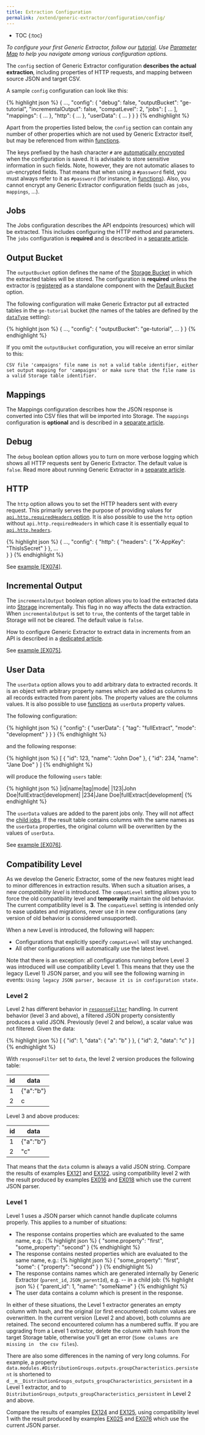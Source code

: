 ```yaml
---
title: Extraction Configuration
permalink: /extend/generic-extractor/configuration/config/
---
```


* TOC
{:toc}

*To configure your first Generic Extractor, follow our [tutorial](/extend/generic-extractor/tutorial/).*
*Use [Parameter Map](/extend/generic-extractor/map/) to help you navigate among various 
configuration options.*

The `config` section of Generic Extractor configuration **describes the actual extraction**, including properties of HTTP requests, 
and mapping between source JSON and target CSV. 
  
A sample `config` configuration can look like this:

{% highlight json %}
{
    ...,
    "config": {
        "debug": false,
        "outputBucket": "ge-tutorial",
        "incrementalOutput": false,
        "compatLevel": 2,
        "jobs": [
            ...
        ],
        "mappings": {
            ...
        },
        "http": {
            ...
        },
        "userData": {
            ...
        }
    }
}
{% endhighlight %}

Apart from the properties listed below, the `config` section can contain any number of
other properties which are not used by Generic Extractor itself, but may be referenced
from within [functions](/extend/generic-extractor/functions/). 

The keys prefixed by the hash character `#` are [automatically encrypted](/overview/encryption/) when the 
configuration is saved. It is advisable to store sensitive information in such fields. Note, however, they 
are not automatic aliases to un-encrypted fields. That means that when using a `#password` field, you 
must always refer to it as `#password` (for instance, in [functions](/extend/generic-extractor/functions)).
Also, you cannot encrypt any Generic Extractor configuration fields (such as `jobs`, `mappings`, ...).

## Jobs
The Jobs configuration describes the API endpoints (resources) which will be extracted. This
includes configuring the HTTP method and parameters. The `jobs` configuration is 
**required** and is described in a [separate article](/extend/generic-extractor/configuration/config/jobs/).

## Output Bucket
The `outputBucket` option defines the name of the [Storage Bucket](https://help.keboola.com/storage/buckets/) 
in which the extracted tables will be stored. The configuration is **required** unless
the extractor is [registered](/extend/generic-extractor/registration/) as a standalone component with the 
[Default Bucket](/extend/common-interface/folders/#default-bucket) option.

The following configuration will make Generic Extractor put all extracted tables in the `ge-tutorial` bucket
(the names of the tables are defined by the [`dataType`](/extend/generic-extractor/configuration/config/jobs/#dataType) setting):

{% highlight json %}
{
    ...,
    "config": {
        "outputBucket": "ge-tutorial",
        ...
    }
}
{% endhighlight %}

If you omit the `outputBucket` configuration, you will receive an error similar to this:

    CSV file 'campaigns' file name is not a valid table identifier, either set output mapping for 'campaigns' or make sure that the file name is a valid Storage table identifier.

## Mappings
The Mappings configuration describes how the JSON response is converted into 
CSV files that will be imported into Storage. The `mappings` configuration is **optional** and 
is described in a [separate article](/extend/generic-extractor/configuration/config/mappings/).

## Debug
The `debug` boolean option allows you to turn on more verbose logging which shows 
all HTTP requests sent by Generic Extractor. The default value is `false`.
Read more about running Generic Extractor in a [separate article](/extend/generic-extractor/running/).

## HTTP
The `http` option allows you to set the HTTP headers sent with every request. This primarily serves the purpose of providing values for [`api.http.requiredHeaders` option](/extend/generic-extractor/configuration/api/#required-headers).
It is also possible to use the `http` option without `api.http.requiredHeaders` in 
which case it is essentially equal to [`api.http.headers`](/extend/generic-extractor/configuration/api/#default-headers).

{% highlight json %}
{
    ...,
    "config": {
        "http": {
            "headers": {
                "X-AppKey": "ThisIsSecret"
            }
        },
        ...        
    }
}
{% endhighlight %}

See [example [EX074]](https://github.com/keboola/generic-extractor/tree/master/doc/examples/074-http-headers).

## Incremental Output
The `incrementalOutput` boolean option allows you to load the extracted data into 
[Storage](http://help.keboola.com/storage/) incrementally. This flag in no way affects the data extraction. 
When `incrementalOutput` is set to `true`, the contents of the target table in Storage will not be cleared. 
The default value is `false`. 

How to configure Generic Extractor to extract data in increments from an API 
is described in a [dedicated article](/extend/generic-extractor/incremental/).

See [example [EX075]](https://github.com/keboola/generic-extractor/tree/master/doc/examples/075-incremental-output).

## User Data
The `userData` option allows you to add arbitrary data to extracted records. 
It is an object with arbitrary property names which are added as columns to all records extracted 
from parent jobs. The property values are the columns values. It is also possible to use 
[functions](/extend/generic-extractor/functions/) as `userData` property values.

The following configuration:

{% highlight json %}
{
    "config": {
        "userData": {
            "tag": "fullExtract",
            "mode": "development"
        }
    }
}
{% endhighlight %}

and the following response:

{% highlight json %}
[
    {
        "id": 123,
        "name": "John Doe"
    },
    {
        "id": 234,
        "name": "Jane Doe"
    }
]
{% endhighlight %}

will produce the following `users` table:

{% highlight json %}
|id|name|tag|mode|
|123|John Doe|fullExtract|development|
|234|Jane Doe|fullExtract|development|
{% endhighlight %}

The `userData` values are added to the parent jobs only. They will not affect the
[child jobs](/extend/generic-extractor/configuration/config/jobs/children). If the result table contains
columns with the same names as the `userData` properties, the original column will be overwritten 
by the values of `userData`.

See [example [EX076]](https://github.com/keboola/generic-extractor/tree/master/doc/examples/076-user-data).

## Compatibility Level
As we develop the Generic Extractor, some of the new features might lead to minor differences in extraction results.
When such a situation arises, a new *compatibility level* is introduced. The `compatLevel` setting allows
you to force the old compatibility level and **temporarily** maintain the old behavior. The current 
compatibility level is **3**. The `compatLevel` setting is intended only to ease updates and migrations, 
never use it in new configurations (any version of old behavior is considered unsupported). 

When a new Level is introduced, the following will happen:

- Configurations that explicitly specify `compatLevel` will stay unchanged.
- All other configurations will automatically use the latest level.

Note that there is an exception: all configurations running before Level 3 was introduced will use compatibility
Level 1. This means that they use the legacy (Level 1) JSON parser, and you will see the following warning in 
events: `Using legacy JSON parser, because it is in configuration state.`

### Level 2
Level 2 has different behavior in [`responseFilter`](/extend/generic-extractor/configuration/config/jobs/#response-filter) handling. 
In current behavior (level 3 and above), a filtered JSON property consistently produces a valid JSON. 
Previously (level 2 and below), a scalar value was not filtered. Given the data:

{% highlight json %}
[
    {
        "id": 1,
        "data": {
            "a": "b"
        }
    },
    {
        "id": 2,
        "data": "c"
    }
]
{% endhighlight %}

With `responseFilter` set to `data`, the level 2 version produces the following table:

|id|data|
|---|---|
|1|{"a":"b"}|
|2|c|

Level 3 and above produces:

|id|data|
|---|---|
|1|{"a":"b"}|
|2|"c"|

That means that the `data` column is always a valid JSON string. 
Compare the results of examples
[EX121](https://github.com/keboola/generic-extractor/tree/master/doc/examples/121-inconsistent-object-legacy)
and 
[EX122](https://github.com/keboola/generic-extractor/tree/master/doc/examples/122-multiple-filters-legacy). 
using compatibility level 2 with the result produced by examples 
[EX016](https://github.com/keboola/generic-extractor/tree/master/doc/examples/016-inconsistent-object)
and 
[EX018](https://github.com/keboola/generic-extractor/tree/master/doc/examples/018-multiple-filters)
which use the current JSON parser.


### Level 1
Level 1 uses a JSON parser which cannot handle duplicate columns properly. This applies to a number of situations:

- The response contains properties which are evaluated to the same name, e.g.: 
{% highlight json %}
{
    "some.property": "first",
    "some_property": "second"
}
{% endhighlight %}
- The response contains nested properties which are evaluated to the same name, e.g.:
{% highlight json %}
{
    "some_property": "first",
    "some": {
        "property": "second"
    }
}
{% endhighlight %}
- The response contains names which are generated internally by Generic Extractor (`parent_id`, `JSON_parentId`), e.g. -- in a child job:
{% highlight json %}
{
    "parent_id": 1,
    "name": "someName"
}
{% endhighlight %}
- The user data contains a column which is present in the response.

In either of these situations, the Level 1 extractor generates an empty column with hash, and 
the original (or first encountered) column values are overwritten. In the current version 
(Level 2 and above), both columns are retained. The second encountered column has a 
numbered suffix. If you are upgrading from a Level 1 extractor, delete the column 
with hash from the target Storage table, otherwise you'll get an error (`Some columns are missing in 
the csv files`).

There are also some differences in the naming of very long columns. For example, a property 
`data.modules.#DistributionGroups.outputs.groupCharacteristics.persistent` is shortened to 
`d__m__DistributionGroups_outputs_groupCharacteristics_persistent` in a Level 1 extractor, and 
to `DistributionGroups_outputs_groupCharacteristics_persistent` in Level 2 and above.

Compare the results of examples
[EX124](https://github.com/keboola/generic-extractor/tree/master/doc/examples/124-naming-conflict-legacy)
and 
[EX125](https://github.com/keboola/generic-extractor/tree/master/doc/examples/125-user-data-legacy),
using compatibility level 1 with the result produced by examples 
[EX025](https://github.com/keboola/generic-extractor/tree/master/doc/examples/025-naming-conflict)
and 
[EX076](https://github.com/keboola/generic-extractor/tree/master/doc/examples/076-user-data)
which use the current JSON parser.
